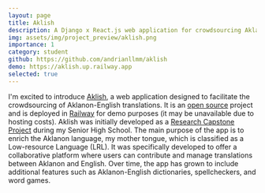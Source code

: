 ```yaml
---
layout: page
title: Aklish
description: A Django x React.js web application for crowdsourcing Aklanon-English translations.
img: assets/img/project_preview/aklish.png
importance: 1
category: student
github: https://github.com/andrianllmm/aklish
demo: https://aklish.up.railway.app
selected: true
---
```


I'm excited to introduce [Aklish](https://aklish.up.railway.app), a web application designed to facilitate the crowdsourcing of Aklanon-English translations. It is an [open source](https://github.com/andrianllmm/aklish) project and is deployed in [Railway](https://aklish.up.railway.app) for demo purposes (it may be unavailable due to hosting costs). Aklish was initially developed as a [Research Capstone Project](/publications/#maagma2024aklish) during my Senior High School. The main purpose of the app is to enrich the Aklanon language, my mother tongue, which is classified as a Low-resource Language (LRL). It was specifically developed to offer a collaborative platform where users can contribute and manage translations between Aklanon and English. Over time, the app has grown to include additional features such as Aklanon-English dictionaries, spellcheckers, and word games.
